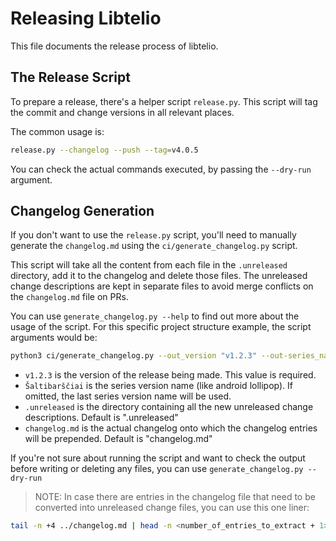 # Releasing Libtelio

This file documents the release process of libtelio.

## The Release Script

To prepare a release, there's a helper script `release.py`. This script will tag the commit and change versions in all relevant places.

The common usage is:

```bash
release.py --changelog --push --tag=v4.0.5
```

You can check the actual commands executed, by passing the `--dry-run` argument.

## Changelog Generation

If you don't want to use the `release.py` script, you'll need to manually generate the `changelog.md` using the `ci/generate_changelog.py` script.

This script will take all the content from each file in the `.unreleased` directory, add it to the changelog and delete those files. The unreleased change descriptions are kept in separate files to avoid merge conflicts on the `changelog.md` file on PRs.

You can use `generate_changelog.py --help` to find out more about the usage of the script. For this specific project structure example, the script arguments would be:

```bash
python3 ci/generate_changelog.py --out_version "v1.2.3" --out-series_name "Šaltibarščiai" --unreleased-dir ".unreleased" --out-file "changelog.md"
```

- `v1.2.3` is the version of the release being made. This value is required.
- `Šaltibarščiai` is the series version name (like android lollipop). If omitted, the last series version name will be used.
- `.unreleased` is the directory containing all the new unreleased change descriptions. Default is ".unreleased"
- `changelog.md` is the actual changelog onto which the changelog entries will be prepended. Default is "changelog.md"

If you're not sure about running the script and want to check the output before writing or deleting any files, you can use `generate_changelog.py --dry-run`

>NOTE: In case there are entries in the changelog file that need to be converted into unreleased change files, you can use this one liner:

```bash
tail -n +4 ../changelog.md | head -n <number_of_entries_to_extract + 1> | sed -E 's/\* (LLT-[0-9][0-9][0-9][0-9]): (.*)/\1 \"\2\"/' | xargs -n2 sh -c 'echo "$2" >> $1' sh
```
